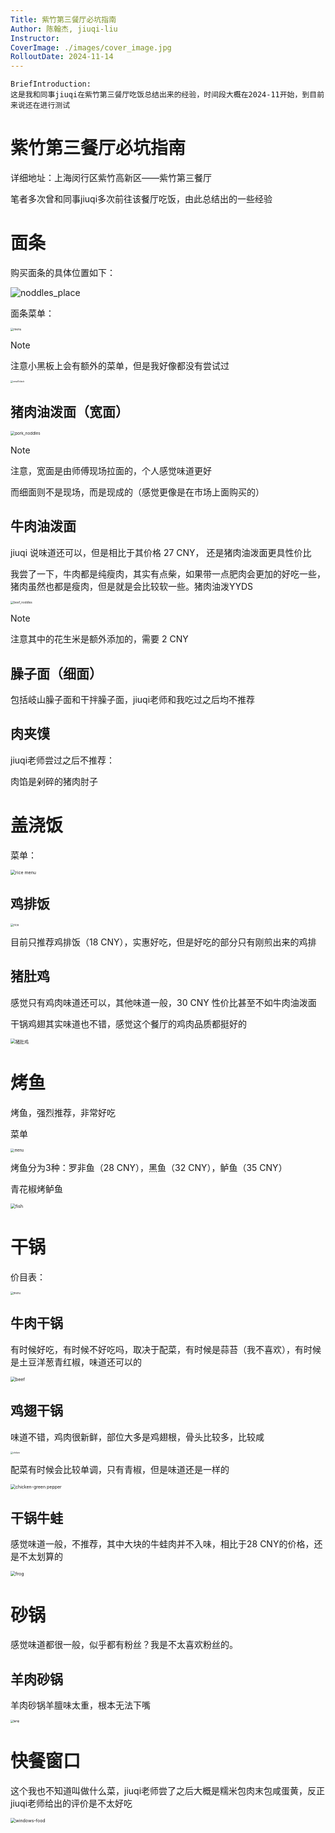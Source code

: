 ```yaml
---
Title: 紫竹第三餐厅必坑指南
Author: 陈翰杰, jiuqi-liu
Instructor: 
CoverImage: ./images/cover_image.jpg
RolloutDate: 2024-11-14
---
```


```
BriefIntroduction: 
这是我和同事jiuqi在紫竹第三餐厅吃饭总结出来的经验，时间段大概在2024-11开始，到目前来说还在进行测试
```

<!-- split -->



# 紫竹第三餐厅必坑指南

详细地址：上海闵行区紫竹高新区——紫竹第三餐厅

笔者多次曾和同事jiuqi多次前往该餐厅吃饭，由此总结出的一些经验



# 面条

购买面条的具体位置如下：

![noddles_place](./image/noddles_palce.png)

面条菜单：

<img src="./images/noddles-menu.jpg" alt="menu" style="zoom:33%;" />

> [!note]
>
> 注意小黑板上会有额外的菜单，但是我好像都没有尝试过
>
> <img src="./images/noddles-small-black.jpg" alt="small black" style="zoom:25%;" />
>
> 



## 猪肉油泼面（宽面）

<img src="./images/pork-noddles.jpg" alt="pork_noddles" style="zoom:45%;" />

> [!note]
>
> 注意，宽面是由师傅现场拉面的，个人感觉味道更好
>
> 而细面则不是现场，而是现成的（感觉更像是在市场上面购买的）

## 牛肉油泼面

jiuqi 说味道还可以，但是相比于其价格 27 CNY， 还是猪肉油泼面更具性价比

我尝了一下，牛肉都是纯瘦肉，其实有点柴，如果带一点肥肉会更加的好吃一些，猪肉虽然也都是瘦肉，但是就是会比较软一些。猪肉油泼YYDS

<img src="./images/beef-noddles.jpg" alt="beef_noddles" style="zoom:33%;" />

> [!note]
>
> 注意其中的花生米是额外添加的，需要 2 CNY

## 臊子面（细面）

包括岐山臊子面和干拌臊子面，jiuqi老师和我吃过之后均不推荐

## 肉夹馍

jiuqi老师尝过之后不推荐：

肉馅是剁碎的猪肉肘子

# 盖浇饭

菜单：

<img src="./images/rice-menu.jpg" alt="rice menu" style="zoom:50%;" />

## 鸡排饭

<img src="./images/chicken-cutlet-rice.jpg" alt="rice" style="zoom:33%;" />

目前只推荐鸡排饭（18 CNY），实惠好吃，但是好吃的部分只有刚煎出来的鸡排

## 猪肚鸡

感觉只有鸡肉味道还可以，其他味道一般，30 CNY 性价比甚至不如牛肉油泼面

干锅鸡翅其实味道也不错，感觉这个餐厅的鸡肉品质都挺好的

<img src="./images/pork-stomach-chicken.jpg" alt="猪肚鸡" style="zoom:50%;" />



# 烤鱼

烤鱼，强烈推荐，非常好吃

菜单

<img src="./images/fish-menu.jpg" alt="menu" style="zoom:40%;" />



烤鱼分为3种：罗非鱼（28 CNY），黑鱼（32 CNY），鲈鱼（35 CNY）

青花椒烤鲈鱼

<img src="./images/grilled-fish.jpg" alt="fish" style="zoom:50%;" />

# 干锅

价目表：

<img src="./images/dry-pot-menu.jpeg" alt="menu" style="zoom:30%;" />

## 牛肉干锅

有时候好吃，有时候不好吃吗，取决于配菜，有时候是蒜苔（我不喜欢），有时候是土豆洋葱青红椒，味道还可以的

<img src="./images/dry-pot-beef.jpg" alt="beef" style="zoom:50%;" />

## 鸡翅干锅

味道不错，鸡肉很新鲜，部位大多是鸡翅根，骨头比较多，比较咸

<img src="./images/dry-pot-chicken.jpeg" alt="chiken" style="zoom:25%;" />

配菜有时候会比较单调，只有青椒，但是味道还是一样的

<img src="./images/dry-pot-chicken-green.jpg" alt="chicken-green pepper" style="zoom:50%;" />

## 干锅牛蛙

感觉味道一般，不推荐，其中大块的牛蛙肉并不入味，相比于28 CNY的价格，还是不太划算的

<img src="./images/frog-dry-pot.jpg" alt="frog" style="zoom:50%;" />

# 砂锅

感觉味道都很一般，似乎都有粉丝？我是不太喜欢粉丝的。

## 羊肉砂锅

羊肉砂锅羊膻味太重，根本无法下嘴

<img src="./images/lamb-clay-pot.jpg" alt="lamp" style="zoom:30%;" />

# 快餐窗口

这个我也不知道叫做什么菜，jiuqi老师尝了之后大概是糯米包肉末包咸蛋黄，反正jiuqi老师给出的评价是不太好吃

<img src="./images/windows-food.jpg" alt="windows-food" style="zoom:50%;" />

